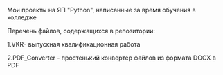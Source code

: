 Мои проекты на ЯП "Python", написанные за время обучения в колледже

Перечень файлов, содержащихся в репозитории:


1.VKR- выпускная квалификационная работа

2.PDF_Converter - простенький конвертер файлов из формата DOCX в PDF
